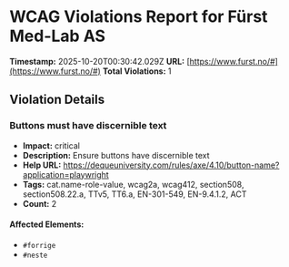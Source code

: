 # WCAG Violations Report for Fürst Med-Lab AS

**Timestamp:** 2025-10-20T00:30:42.029Z
**URL:** [https://www.furst.no/#](https://www.furst.no/#)
**Total Violations:** 1

## Violation Details

### Buttons must have discernible text

- **Impact:** critical
- **Description:** Ensure buttons have discernible text
- **Help URL:** https://dequeuniversity.com/rules/axe/4.10/button-name?application=playwright
- **Tags:** cat.name-role-value, wcag2a, wcag412, section508, section508.22.a, TTv5, TT6.a, EN-301-549, EN-9.4.1.2, ACT
- **Count:** 2

#### Affected Elements:

- `#forrige`
- `#neste`
